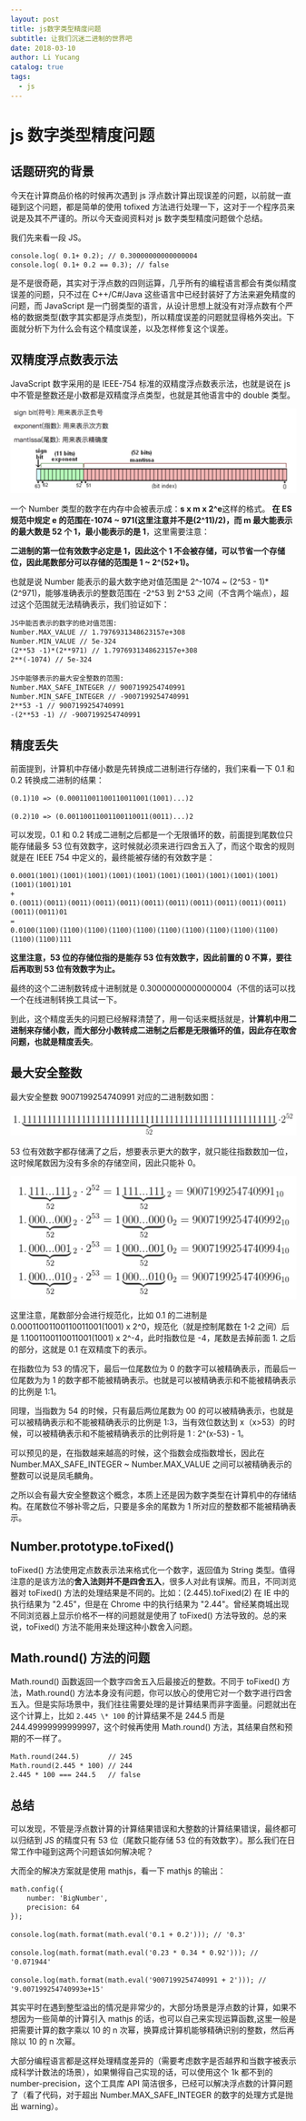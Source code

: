 ```yaml
---
layout: post
title: js数字类型精度问题
subtitle: 让我们沉迷二进制的世界吧
date: 2018-03-10
author: Li Yucang
catalog: true
tags:
  - js
---
```


# js 数字类型精度问题

## 话题研究的背景

今天在计算商品价格的时候再次遇到 js 浮点数计算出现误差的问题，以前就一直碰到这个问题，都是简单的使用 tofixed 方法进行处理一下，这对于一个程序员来说是及其不严谨的。所以今天查阅资料对 js 数字类型精度问题做个总结。

我们先来看一段 JS。

```
console.log( 0.1+ 0.2); // 0.30000000000000004
console.log( 0.1+ 0.2 == 0.3); // false
```

是不是很奇葩，其实对于浮点数的四则运算，几乎所有的编程语言都会有类似精度误差的问题，只不过在 C++/C#/Java 这些语言中已经封装好了方法来避免精度的问题，而 JavaScript 是一门弱类型的语言，从设计思想上就没有对浮点数有个严格的数据类型(数字其实都是浮点类型)，所以精度误差的问题就显得格外突出。下面就分析下为什么会有这个精度误差，以及怎样修复这个误差。

## 双精度浮点数表示法

JavaScript 数字采用的是 IEEE-754 标准的双精度浮点数表示法，也就是说在 js 中不管是整数还是小数都是双精度浮点类型，也就是其他语言中的 double 类型。

![](/img/localBlog/1552642295784_7171.jpg)

一个 Number 类型的数字在内存中会被表示成：**s x m x 2^e**这样的格式。 **在 ES 规范中规定 e 的范围在-1074 ~ 971(这里注意并不是(2^11)/2)，而 m 最大能表示的最大数是 52 个 1，最小能表示的是 1**，这里需要注意：

**二进制的第一位有效数字必定是 1，因此这个 1 不会被存储，可以节省一个存储位，因此尾数部分可以存储的范围是 1 ~ 2^(52+1)。**

也就是说 Number 能表示的最大数字绝对值范围是 2^-1074 ~ (2^53 - 1)\*(2^971)，能够准确表示的整数范围在 -2^53 到 2^53 之间（不含两个端点），超过这个范围就无法精确表示，我们验证如下：

```
JS中能否表示的数字的绝对值范围:
Number.MAX_VALUE // 1.7976931348623157e+308
Number.MIN_VALUE // 5e-324
(2**53 -1)*(2**971) // 1.7976931348623157e+308
2**(-1074) // 5e-324

JS中能够表示的最大安全整数的范围:
Number.MAX_SAFE_INTEGER // 9007199254740991
Number.MIN_SAFE_INTEGER // -9007199254740991
2**53 -1 // 9007199254740991
-(2**53 -1) // -9007199254740991
```

## 精度丢失

前面提到，计算机中存储小数是先转换成二进制进行存储的，我们来看一下 0.1 和 0.2 转换成二进制的结果：

```
(0.1)10 => (0.00011001100110011001(1001)...)2

(0.2)10 => (0.00110011001100110011(0011)...)2
```

可以发现，0.1 和 0.2 转成二进制之后都是一个无限循环的数，前面提到尾数位只能存储最多 53 位有效数字，这时候就必须来进行四舍五入了，而这个取舍的规则就是在 IEEE 754 中定义的，最终能被存储的有效数字是：

```
0.0001(1001)(1001)(1001)(1001)(1001)(1001)(1001)(1001)(1001)(1001)(1001)(1001)101
+
0.(0011)(0011)(0011)(0011)(0011)(0011)(0011)(0011)(0011)(0011)(0011)(0011)(0011)01
=
0.0100(1100)(1100)(1100)(1100)(1100)(1100)(1100)(1100)(1100)(1100)(1100)(1100)111
```

**这里注意，53 位的存储位指的是能存 53 位有效数字，因此前置的 0 不算，要往后再取到 53 位有效数字为止。**

最终的这个二进制数转成十进制就是 0.30000000000000004（不信的话可以找一个在线进制转换工具试一下。

到此，这个精度丢失的问题已经解释清楚了，用一句话来概括就是，**计算机中用二进制来存储小数，而大部分小数转成二进制之后都是无限循环的值，因此存在取舍问题，也就是精度丢失**。

## 最大安全整数

最大安全整数 9007199254740991 对应的二进制数如图：

![](/img/localBlog/1552642295878_8331.jpg)

53 位有效数字都存储满了之后，想要表示更大的数字，就只能往指数数加一位，这时候尾数因为没有多余的存储空间，因此只能补 0。

![](/img/localBlog/1552642295951_596.jpg)

这里注意，尾数部分会进行规范化，比如 0.1 的二进制是 0.00011001100110011001(1001) x 2^0，规范化（就是控制尾数在 1-2 之间）后是 1.1001100110011001(1001) x 2^-4，此时指数位是 -4，尾数是去掉前面 1. 之后的部分，这就是 0.1 在双精度下的表示。

在指数位为 53 的情况下，最后一位尾数位为 0 的数字可以被精确表示，而最后一位尾数为为 1 的数字都不能被精确表示。也就是可以被精确表示和不能被精确表示的比例是 1:1。

同理，当指数为 54 的时候，只有最后两位尾数为 00 的可以被精确表示，也就是可以被精确表示和不能被精确表示的比例是 1:3，当有效位数达到 x（x>53）的时候，可以被精确表示和不能被精确表示的比例将是 1 : 2^(x-53) - 1。

可以预见的是，在指数越来越高的时候，这个指数会成指数增长，因此在 Number.MAX_SAFE_INTEGER ~ Number.MAX_VALUE 之间可以被精确表示的整数可以说是凤毛麟角。

之所以会有最大安全整数这个概念，本质上还是因为数字类型在计算机中的存储结构。在尾数位不够补零之后，只要是多余的尾数为 1 所对应的整数都不能被精确表示。

## Number.prototype.toFixed()

toFixed() 方法使用定点数表示法来格式化一个数字，返回值为 String 类型。值得注意的是该方法的**舍入法则并不是四舍五入**，很多人对此有误解。而且，不同浏览器对 toFixed() 方法的处理结果是不同的。比如：(2.445).toFixed(2) 在 IE 中的执行结果为 "2.45"，但是在 Chrome 中的执行结果为 "2.44"。曾经某商城出现不同浏览器上显示价格不一样的问题就是使用了 toFixed() 方法导致的。总的来说，toFixed() 方法不能用来处理这种小数舍入问题。

## Math.round() 方法的问题

Math.round() 函数返回一个数字四舍五入后最接近的整数。不同于 toFixed() 方法，Math.round() 方法本身没有问题，你可以放心的使用它对一个数字进行四舍五入。但是实际场景中，我们往往需要处理的是计算结果而非字面量。问题就出在这个计算上，比如 `2.445 \* 100` 的计算结果不是 244.5 而是 244.49999999999997，这个时候再使用 Math.round() 方法，其结果自然和预期的不一样了。

```
Math.round(244.5)       // 245
Math.round(2.445 * 100) // 244
2.445 * 100 === 244.5   // false
```

## 总结

可以发现，不管是浮点数计算的计算结果错误和大整数的计算结果错误，最终都可以归结到 JS 的精度只有 53 位（尾数只能存储 53 位的有效数字）。那么我们在日常工作中碰到这两个问题该如何解决呢？

大而全的解决方案就是使用 mathjs，看一下 mathjs 的输出：

```
math.config({
    number: 'BigNumber',
    precision: 64
});

console.log(math.format(math.eval('0.1 + 0.2'))); // '0.3'

console.log(math.format(math.eval('0.23 * 0.34 * 0.92'))); // '0.071944'

console.log(math.format(math.eval('9007199254740991 + 2'))); // '9.007199254740993e+15'

```

其实平时在遇到整型溢出的情况是非常少的，大部分场景是浮点数的计算，如果不想因为一些简单的计算引入 mathjs 的话，也可以自己来实现运算函数,这里一般是把需要计算的数字乘以 10 的 n 次幂，换算成计算机能够精确识别的整数，然后再除以 10 的 n 次幂。

大部分编程语言都是这样处理精度差异的（需要考虑数字是否越界和当数字被表示成科学计数法的场景），如果懒得自己实现的话，可以使用这个 1k 都不到的 number-precision，这个工具库 API 简洁很多，已经可以解决浮点数的计算问题了（看了代码，对于超出 Number.MAX_SAFE_INTEGER 的数字的处理方式是抛出 warning）。
